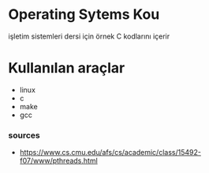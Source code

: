 # Operating Sytems Kou
işletim sistemleri dersi için örnek C kodlarını içerir

# Kullanılan araçlar 
- linux 
- c 
- make
- gcc

### sources 
- https://www.cs.cmu.edu/afs/cs/academic/class/15492-f07/www/pthreads.html

